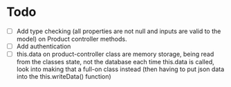 # Todo

- [ ] Add type checking (all properties are not null and inputs are valid to the model) on Product controller methods.
- [ ] Add authentication
- [ ] this.data on product-controller class are memory storage, being read from the classes state, not the database each time this.data is called, look into making that a full-on class instead (then having to put json data into the this.writeData() function)
